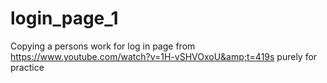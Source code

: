 # login_page_1
Copying a persons work for log in page from https://www.youtube.com/watch?v=1H-vSHVOxoU&amp;t=419s purely for practice
